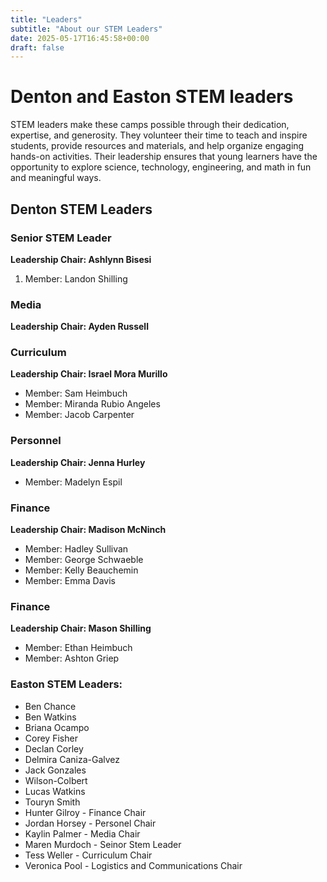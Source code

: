 ```yaml
---
title: "Leaders"
subtitle: "About our STEM Leaders"
date: 2025-05-17T16:45:58+00:00
draft: false
---
```


# Denton and Easton STEM leaders

STEM leaders make these camps possible through their dedication, expertise, and generosity. They volunteer their time to teach and inspire students, provide resources and materials, and help organize engaging hands-on activities. Their leadership ensures that young learners have the opportunity to explore science, technology, engineering, and math in fun and meaningful ways.

## Denton STEM Leaders

### Senior STEM Leader
**Leadership Chair: Ashlynn Bisesi**
1. Member: Landon Shilling

### Media
**Leadership Chair: Ayden Russell**

### Curriculum
**Leadership Chair: Israel Mora Murillo**
- Member: Sam Heimbuch
- Member: Miranda Rubio Angeles 
- Member: Jacob Carpenter

### Personnel
**Leadership Chair: Jenna Hurley**
- Member: Madelyn Espil

### Finance 
**Leadership Chair: Madison McNinch**
- Member: Hadley Sullivan
- Member: George Schwaeble
- Member: Kelly Beauchemin
- Member: Emma Davis

### Finance 
**Leadership Chair: Mason Shilling**
- Member: Ethan Heimbuch
- Member: Ashton Griep







### Easton STEM Leaders:
- Ben Chance
- Ben Watkins
- Briana Ocampo
- Corey Fisher
- Declan Corley
- Delmira Caniza-Galvez
- Jack Gonzales
- Wilson-Colbert
- Lucas Watkins
- Touryn Smith
- Hunter Gilroy - Finance Chair
- Jordan Horsey - Personel Chair
- Kaylin Palmer - Media Chair
- Maren Murdoch - Seinor Stem Leader
- Tess Weller - Curriculum Chair
- Veronica Pool - Logistics and Communications Chair
